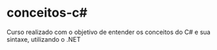 # conceitos-c#

Curso realizado com o objetivo de entender os conceitos do C# e sua sintaxe, utilizando o .NET
